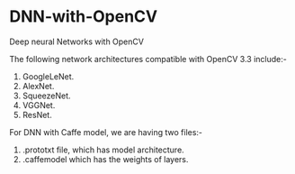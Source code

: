 # DNN-with-OpenCV
Deep neural Networks with OpenCV

The following network architectures compatible with OpenCV 3.3 include:-

1. GoogleLeNet.  
2. AlexNet.  
3. SqueezeNet.  
4. VGGNet.  
5. ResNet.  

For DNN with Caffe model, we are having two files:-

1. .prototxt file, which has model architecture.  
2. .caffemodel which has the weights of layers.  


